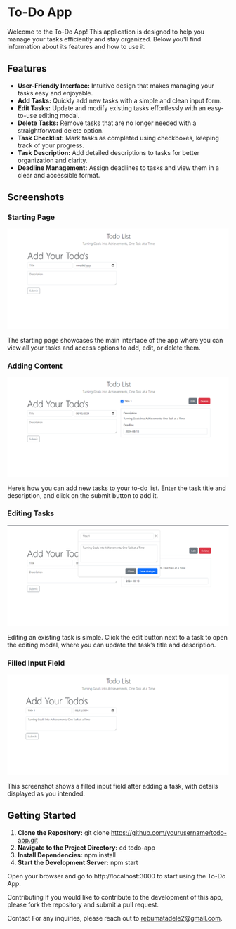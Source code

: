 # To-Do App

Welcome to the To-Do App! This application is designed to help you manage your tasks efficiently and stay organized. Below you'll find information about its features and how to use it.

## Features

- **User-Friendly Interface:** Intuitive design that makes managing your tasks easy and enjoyable.
- **Add Tasks:** Quickly add new tasks with a simple and clean input form.
- **Edit Tasks:** Update and modify existing tasks effortlessly with an easy-to-use editing modal.
- **Delete Tasks:** Remove tasks that are no longer needed with a straightforward delete option.
- **Task Checklist:** Mark tasks as completed using checkboxes, keeping track of your progress.
- **Task Description:** Add detailed descriptions to tasks for better organization and clarity.
- **Deadline Management:** Assign deadlines to tasks and view them in a clear and accessible format.

## Screenshots

### Starting Page

![Starting Page](./screenshot/Starting%20Page.png)

The starting page showcases the main interface of the app where you can view all your tasks and access options to add, edit, or delete them.

### Adding Content

![Adding Content](./screenshot/added%20a%20task.png)

Here’s how you can add new tasks to your to-do list. Enter the task title and description, and click on the submit button to add it.

### Editing Tasks

![Editing Tasks](./screenshot/editing%20a%20task.png)

Editing an existing task is simple. Click the edit button next to a task to open the editing modal, where you can update the task’s title and description.

### Filled Input Field

![Filled Input Field](./screenshot/filled%20input%20form.png)

This screenshot shows a filled input field after adding a task, with details displayed as you intended.

## Getting Started

1. **Clone the Repository:**
  git clone https://github.com/yourusername/todo-app.git
2. **Navigate to the Project Directory:**
cd todo-app
3. **Install Dependencies:**
npm install
4. **Start the Development Server:**
npm start

Open your browser and go to http://localhost:3000 to start using the To-Do App.

Contributing
If you would like to contribute to the development of this app, please fork the repository and submit a pull request.



Contact
For any inquiries, please reach out to rebumatadele2@gmail.com.